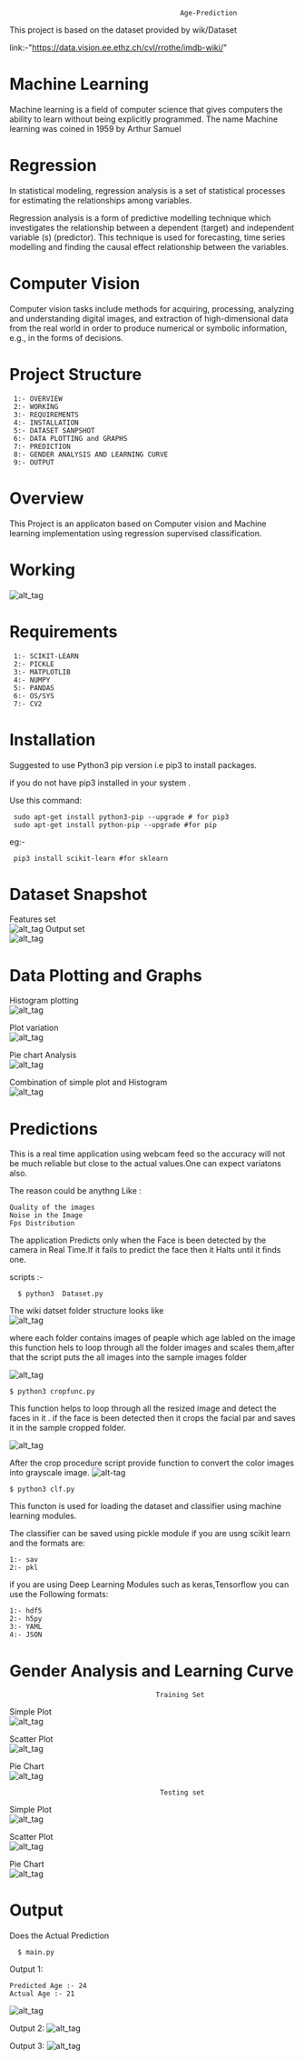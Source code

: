                                               Age-Prediction 
This project is based on the dataset provided by wik/Dataset

link:-"https://data.vision.ee.ethz.ch/cvl/rrothe/imdb-wiki/"

# Machine Learning
Machine learning is a field of computer science that gives computers the ability to learn without being explicitly programmed. The name Machine learning was coined in 1959 by Arthur Samuel

# Regression
In statistical modeling, regression analysis is a set of statistical processes for estimating the relationships among variables.

 Regression analysis is a form of predictive modelling technique which investigates the relationship between a dependent (target) and independent variable (s) (predictor). This technique is used for forecasting, time series modelling and finding the causal effect relationship between the variables.

# Computer Vision
Computer vision tasks include methods for acquiring, processing, analyzing and understanding digital images, and extraction of high-dimensional data from the real world in order to produce numerical or symbolic information, e.g., in the forms of decisions.

# Project Structure
     1:- OVERVIEW
     2:- WORKING
     3:- REQUIREMENTS
     4:- INSTALLATION
     5:- DATASET SANPSHOT
     6:- DATA PLOTTING and GRAPHS
     7:- PREDICTION
     8:- GENDER ANALYSIS AND LEARNING CURVE
     9:- OUTPUT

# Overview
This Project is an applicaton based on Computer vision and Machine learning implementation using regression supervised classification.
# Working
![alt_tag](https://github.com/vshantam/Age-Prediction/blob/master/Analysis/working.png)


# Requirements
     1:- SCIKIT-LEARN
     2:- PICKLE
     3:- MATPLOTLIB
     4:- NUMPY
     5:- PANDAS
     6:- OS/SYS
     7:- CV2
     
# Installation
Suggested to use Python3 pip version i.e pip3 to install packages.

if you do not have pip3 installed in your system .

Use this command:

     sudo apt-get install python3-pip --upgrade # for pip3
     sudo apt-get install python-pip --upgrade #for pip 
eg:-

     pip3 install scikit-learn #for sklearn 
     
# Dataset Snapshot
Features set                 
![alt_tag](https://github.com/vshantam/Age-Prediction/blob/master/Analysis/Screenshot%20(20).png)
Output set                   
![alt_tag](https://github.com/vshantam/Age-Prediction/blob/master/Analysis/Screenshot%20(21).png)

# Data Plotting and Graphs
Histogram plotting                                                                                                     
![alt_tag](https://github.com/vshantam/Age-Prediction/blob/master/Analysis/Figure_3.png)

Plot variation                                                                                                        
![alt_tag](https://github.com/vshantam/Age-Prediction/blob/master/Analysis/Figure_2.png)

Pie chart Analysis                                                                                                           
![alt_tag](https://github.com/vshantam/Age-Prediction/blob/master/Analysis/Figure_1.png)

Combination of simple plot and Histogram                                                                                        
![alt_tag](https://github.com/vshantam/Age-Prediction/blob/master/Analysis/Figure_4.png)

# Predictions
This is a real time application using webcam feed so the accuracy will not be much reliable but close to the actual values.One can expect variatons also.

The reason could be anythng Like :
                            
    Quality of the images
    Noise in the Image
    Fps Distribution
    
The application Predicts only when the Face is been detected by the camera in Real Time.If it fails to predict the face then it Halts until it finds one.

scripts :-

      $ python3  Dataset.py
The wiki datset folder structure looks like                     
![alt_tag](https://github.com/vshantam/Age-Prediction/blob/master/Analysis/Capture.PNG)

where each folder contains images of peaple which age labled on the image
this function hels to loop through all the folder images and scales them,after that the script puts the all images into the sample images folder                               

![alt_tag](https://github.com/vshantam/Age-Prediction/blob/master/Analysis/Capture1.PNG)


    $ python3 cropfunc.py
This function helps to loop through all the resized image and detect the faces in it . if the face is been detected then it crops the facial par and saves it in the sample cropped folder.

![alt_tag](https://github.com/vshantam/Age-Prediction/blob/master/Analysis/Capture2.PNG)

After the crop procedure script provide function to convert the color images into grayscale image.
![alt-tag](https://github.com/vshantam/Age-Prediction/blob/master/Analysis/Capture3.PNG)

    $ python3 clf.py
 This functon is used for loading the dataset and classifier using machine learning modules.
 
 The classifier can be saved using pickle module if you are usng scikit learn and the formats are:
 
    1:- sav
    2:- pkl
    
 if you are using Deep Learning Modules such as keras,Tensorflow you can use the Following formats:

    1:- hdf5
    2:- h5py
    3:- YAML
    4:- JSON

 
 # Gender Analysis  and Learning Curve
 
                                        Training Set                      
 
 
 Simple Plot                                                            
 ![alt_tag](https://github.com/vshantam/Age-Prediction/blob/master/Gender/gplot1.png)
 
 
   
 Scatter Plot                                                                                    
 ![alt_tag](https://github.com/vshantam/Age-Prediction/blob/master/Gender/gplot2.png)
 
 
 
 Pie Chart                                                   
 ![alt_tag](https://github.com/vshantam/Age-Prediction/blob/master/Gender/gplot3.png)
 
                                         Testing set
                                         
 
 Simple Plot                                              
 ![alt_tag](https://github.com/vshantam/Age-Prediction/blob/master/Gender/gplot4.png)
 
 
 
 Scatter Plot                                            
 ![alt_tag](https://github.com/vshantam/Age-Prediction/blob/master/Gender/gplot5.png)
 
  
  
 Pie Chart                              
 ![alt_tag](https://github.com/vshantam/Age-Prediction/blob/master/Gender/gplot6.png)



# Output

Does the Actual Prediction

      $ main.py
    
Output 1:

    Predicted Age :- 24
    Actual Age :- 21
![alt_tag](https://github.com/vshantam/Age-Prediction/blob/master/Analysis/output1.gif)

Output 2:
![alt_tag](https://github.com/vshantam/Age-Prediction/blob/master/Analysis/output2.gif)

Output 3:
![alt_tag](https://github.com/vshantam/Age-Prediction/blob/master/Analysis/output3.gif)
 
